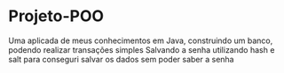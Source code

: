 # Projeto-POO

Uma aplicada de meus conhecimentos em Java, construindo um banco, podendo realizar transações simples
Salvando a senha utilizando hash e salt para conseguri salvar os dados sem poder saber a senha
